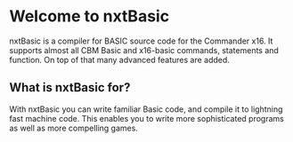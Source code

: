 # Welcome to nxtBasic

nxtBasic is a compiler for BASIC source code for the Commander x16. It supports almost all CBM Basic and x16-basic commands, statements and function. On top of that many advanced features are added.

## What is nxtBasic for?
With nxtBasic you can write familiar Basic code, and compile it to lightning fast machine code. This enables you to write more sophisticated programs as well as more compelling games.